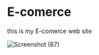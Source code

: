 # E-comerce
this is my E-comerce web site

![Screenshot (87)](https://user-images.githubusercontent.com/89827931/190473157-4bccf90c-e71b-4fbc-b381-b1111dc6e5e3.png)

